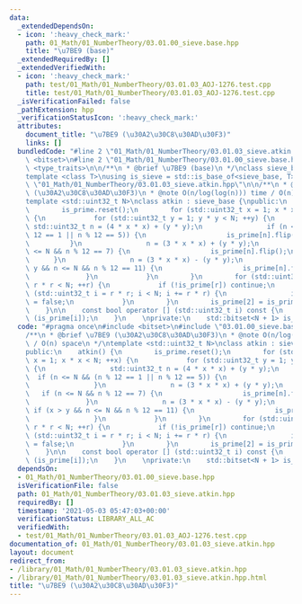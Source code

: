 ```yaml
---
data:
  _extendedDependsOn:
  - icon: ':heavy_check_mark:'
    path: 01_Math/01_NumberTheory/03.01.00_sieve.base.hpp
    title: "\u7BE9 (base)"
  _extendedRequiredBy: []
  _extendedVerifiedWith:
  - icon: ':heavy_check_mark:'
    path: test/01_Math/01_NumberTheory/03.01.03_AOJ-1276.test.cpp
    title: test/01_Math/01_NumberTheory/03.01.03_AOJ-1276.test.cpp
  _isVerificationFailed: false
  _pathExtension: hpp
  _verificationStatusIcon: ':heavy_check_mark:'
  attributes:
    document_title: "\u7BE9 (\u30A2\u30C8\u30AD\u30F3)"
    links: []
  bundledCode: "#line 2 \"01_Math/01_NumberTheory/03.01.03_sieve.atkin.hpp\"\n#include\
    \ <bitset>\n#line 2 \"01_Math/01_NumberTheory/03.01.00_sieve.base.hpp\"\n#include\
    \ <type_traits>\n\n/**\n * @brief \u7BE9 (base)\n */\nclass sieve_base {};\n\n\
    template <class T>\nusing is_sieve = std::is_base_of<sieve_base, T>;\n#line 4\
    \ \"01_Math/01_NumberTheory/03.01.03_sieve.atkin.hpp\"\n\n/**\n * @brief \u7BE9\
    \ (\u30A2\u30C8\u30AD\u30F3)\n * @note O(n/log(log(n))) time / O(n) space\n */\n\
    template <std::uint32_t N>\nclass atkin : sieve_base {\npublic:\n    atkin() {\n\
    \        is_prime.reset();\n        for (std::uint32_t x = 1; x * x < N; ++x)\
    \ {\n            for (std::uint32_t y = 1; y * y < N; ++y) {\n               \
    \ std::uint32_t n = (4 * x * x) + (y * y);\n                if (n <= N && (n %\
    \ 12 == 1 || n % 12 == 5)) {\n                    is_prime[n].flip();\n      \
    \          }\n                n = (3 * x * x) + (y * y);\n                if (n\
    \ <= N && n % 12 == 7) {\n                    is_prime[n].flip();\n          \
    \      }\n                n = (3 * x * x) - (y * y);\n                if (x >\
    \ y && n <= N && n % 12 == 11) {\n                    is_prime[n].flip();\n  \
    \              }\n            }\n        }\n        for (std::uint32_t r = 5;\
    \ r * r < N; ++r) {\n            if (!is_prime[r]) continue;\n            for\
    \ (std::uint32_t i = r * r; i < N; i += r * r) {\n                is_prime[i]\
    \ = false;\n            }\n        }\n        is_prime[2] = is_prime[3] = true;\n\
    \    }\n\n    const bool operator [] (std::uint32_t i) const {\n        return\
    \ (is_prime[i]);\n    }\n    \nprivate:\n    std::bitset<N + 1> is_prime;\n};\n"
  code: "#pragma once\n#include <bitset>\n#include \"03.01.00_sieve.base.hpp\"\n\n\
    /**\n * @brief \u7BE9 (\u30A2\u30C8\u30AD\u30F3)\n * @note O(n/log(log(n))) time\
    \ / O(n) space\n */\ntemplate <std::uint32_t N>\nclass atkin : sieve_base {\n\
    public:\n    atkin() {\n        is_prime.reset();\n        for (std::uint32_t\
    \ x = 1; x * x < N; ++x) {\n            for (std::uint32_t y = 1; y * y < N; ++y)\
    \ {\n                std::uint32_t n = (4 * x * x) + (y * y);\n              \
    \  if (n <= N && (n % 12 == 1 || n % 12 == 5)) {\n                    is_prime[n].flip();\n\
    \                }\n                n = (3 * x * x) + (y * y);\n             \
    \   if (n <= N && n % 12 == 7) {\n                    is_prime[n].flip();\n  \
    \              }\n                n = (3 * x * x) - (y * y);\n               \
    \ if (x > y && n <= N && n % 12 == 11) {\n                    is_prime[n].flip();\n\
    \                }\n            }\n        }\n        for (std::uint32_t r = 5;\
    \ r * r < N; ++r) {\n            if (!is_prime[r]) continue;\n            for\
    \ (std::uint32_t i = r * r; i < N; i += r * r) {\n                is_prime[i]\
    \ = false;\n            }\n        }\n        is_prime[2] = is_prime[3] = true;\n\
    \    }\n\n    const bool operator [] (std::uint32_t i) const {\n        return\
    \ (is_prime[i]);\n    }\n    \nprivate:\n    std::bitset<N + 1> is_prime;\n};"
  dependsOn:
  - 01_Math/01_NumberTheory/03.01.00_sieve.base.hpp
  isVerificationFile: false
  path: 01_Math/01_NumberTheory/03.01.03_sieve.atkin.hpp
  requiredBy: []
  timestamp: '2021-05-03 05:47:03+00:00'
  verificationStatus: LIBRARY_ALL_AC
  verifiedWith:
  - test/01_Math/01_NumberTheory/03.01.03_AOJ-1276.test.cpp
documentation_of: 01_Math/01_NumberTheory/03.01.03_sieve.atkin.hpp
layout: document
redirect_from:
- /library/01_Math/01_NumberTheory/03.01.03_sieve.atkin.hpp
- /library/01_Math/01_NumberTheory/03.01.03_sieve.atkin.hpp.html
title: "\u7BE9 (\u30A2\u30C8\u30AD\u30F3)"
---
```

